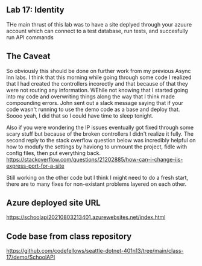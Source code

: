 ## Lab 17: Identity
THe main thrust of this lab was to have a site deplyed through your azuure account which can connect to a test database, run tests, and succesfully run API commands

## The Caveat
So obviously this should be done on further work from my previous Async Inn labs. I think that this morning while going through some code I realized that I had
created the controllers incorectly and that because of that they were not routing any information. WEhile not knowing that I started going into my code and overwriting things
along the way that I think made compounding errors. John sent out a slack message saying that if your code wasn't running to use the demo code as a base and deploy that. Soooo yeah, 
I did that so I could have time to sleep tonight.

Also if you were wondering the IP issues eventually got fixed through some scary stuff but because of the broken controllers I didn't realize it fully. The second reply to the
stack overflow question below was incredibly helpful on how to modufy the settings by haviong to unmount the project, fidle with config files, then put everything back.
https://stackoverflow.com/questions/21202885/how-can-i-change-iis-express-port-for-a-site

Still working on the other code but I think I might need to do a fresh start, there are to many fixes for non-existant problems layered on each other.

## Azure deployed site URL
https://schoolapi20210803213401.azurewebsites.net/index.html

## Code base from class repository
https://github.com/codefellows/seattle-dotnet-401n13/tree/main/class-17/demo/SchoolAPI